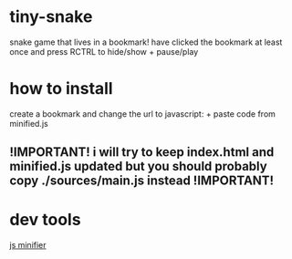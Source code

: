 # tiny-snake
snake game that lives in a bookmark! have clicked the bookmark at least once and press RCTRL to hide/show + pause/play

# how to install
create a bookmark and change the url to javascript: + paste code from minified.js
## !IMPORTANT! i will try to keep index.html and minified.js updated but you should probably copy ./sources/main.js instead !IMPORTANT!

# dev tools
[js minifier](https://www.digitalocean.com/community/tools/minify)
